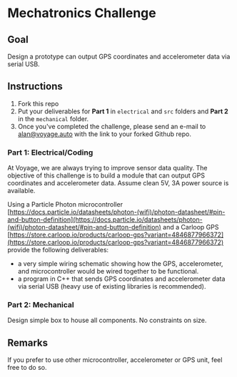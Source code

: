 # Mechatronics Challenge

## Goal
Design a prototype can output GPS coordinates and accelerometer data via serial USB.

## Instructions
1. Fork this repo
2. Put your deliverables for **Part 1** in `electrical` and `src` folders and **Part 2** in the `mechanical` folder.
3. Once you've completed the challenge, please send an e-mail to alan@voyage.auto with the link to your forked Github repo.

### Part 1: Electrical/Coding
At Voyage, we are always trying to improve sensor data quality.  The objective of this challenge is to build a module that can output GPS coordinates and accelerometer data.  Assume clean 5V, 3A power source is available.     

Using a Particle Photon microcontroller [https://docs.particle.io/datasheets/photon-(wifi)/photon-datasheet/#pin-and-button-definition](https://docs.particle.io/datasheets/photon-(wifi)/photon-datasheet/#pin-and-button-definition) and a Carloop GPS [https://store.carloop.io/products/carloop-gps?variant=4846877966372](https://store.carloop.io/products/carloop-gps?variant=4846877966372) provide the following deliverables:

- a very simple wiring schematic showing how the GPS, accelerometer, and microcontroller would be wired together to be functional.
- a program in C++ that sends GPS coordinates and accelerometer data via serial USB (heavy use of existing libraries is recommended).

### Part 2: Mechanical
Design simple box to house all components. No constraints on size.

## Remarks
If you prefer to use other microcontroller, accelerometer or GPS unit, feel free to do so.
